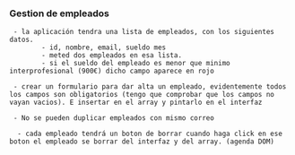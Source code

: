 ### Gestion de empleados

     - la aplicación tendra una lista de empleados, con los siguientes datos.
            - id, nombre, email, sueldo mes
            - meted dos empleados en esa lista.
            - si el sueldo del empleado es menor que minimo interprofesional (900€) dicho campo aparece en rojo

     - crear un formulario para dar alta un empleado, evidentemente todos los campos son obligatorios (tengo que comprobar que los campos no vayan vacios). E insertar en el array y pintarlo en el interfaz
    
     - No se pueden duplicar empleados con mismo correo

      - cada empleado tendrá un boton de borrar cuando haga click en ese boton el empleado se borrar del interfaz y del array. (agenda DOM)